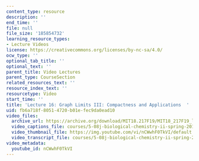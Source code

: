 ```yaml
---
content_type: resource
description: ''
end_time: ''
file: null
file_size: '185854732'
learning_resource_types:
- Lecture Videos
license: https://creativecommons.org/licenses/by-nc-sa/4.0/
ocw_type: ''
optional_tab_title: ''
optional_text: ''
parent_title: Video Lectures
parent_type: CourseSection
related_resources_text: ''
resource_index_text: ''
resourcetype: Video
start_time: ''
title: 'Lecture 16: Graph Limits III: Compactness and Applications  '
uid: fb6a718f-8051-4720-b01e-fec9da0ead10
video_files:
  archive_url: https://archive.org/download/MIT18.217F19/MIT18_217F19_lec16_300k.mp4
  video_captions_file: courses/5-08j-biological-chemistry-ii-spring-2016/nCWwhF0TkVI_captions.vtt
  video_thumbnail_file: https://img.youtube.com/vi/nCWwhF0TkVI/default.jpg
  video_transcript_file: courses/5-08j-biological-chemistry-ii-spring-2016/nCWwhF0TkVI_transcript.pdf
video_metadata:
  youtube_id: nCWwhF0TkVI
---
```

